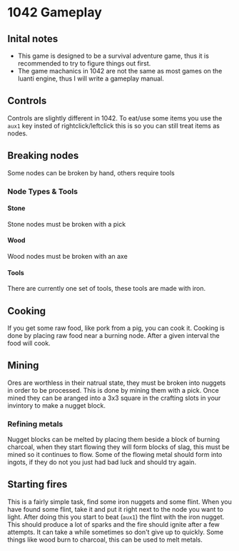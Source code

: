 # 1042 Gameplay

## Inital notes

- This game is designed to be a survival adventure game, thus it is recommended to try to figure things out first.
- The game machanics in 1042 are not the same as most games on the luanti engine, thus I will write a gameplay manual.


## Controls

Controls are slightly different in 1042. To eat/use some items you use the `aux1` key insted of rightclick/leftclick this is so you can still treat items as nodes.


## Breaking nodes

Some nodes can be broken by hand, others require tools

### Node Types & Tools

#### Stone

Stone nodes must be broken with a pick

#### Wood

Wood nodes must be broken with an axe

#### Tools

There are currently one set of tools, these tools are made with iron.

## Cooking

If you get some raw food, like pork from a pig, you can cook it. Cooking is done by placing raw food near a burning node. After a given interval the food will cook.


## Mining

Ores are worthless in their natrual state, they must be broken into nuggets in order to be processed. This is done by mining them with a pick. Once mined they can be aranged into a 3x3 square in the crafting slots in your invintory to make a nugget block.


### Refining metals

Nugget blocks can be melted by placing them beside a block of burning charcoal, when they start flowing they will form blocks of slag, this must be mined so it continues to flow. Some of the flowing metal should form into ingots, if they do not you just had bad luck and should try again.


## Starting fires
This is a fairly simple task, find some iron nuggets and some flint. When you have found some flint, take it and put it right next to the node you want to light. After doing this you start to beat (`aux1`) the flint with the iron nugget. This should produce a lot of sparks and the fire should ignite after a few attempts. It can take a while sometimes so don't give up to quickly. Some things like wood burn to charcoal, this can be used to melt metals.